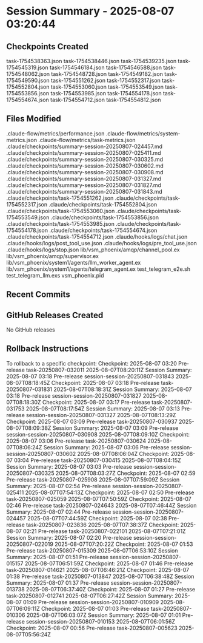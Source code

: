 # Session Summary - 2025-08-07 03:20:44

## Checkpoints Created
task-1754538363.json
task-1754538446.json
task-1754539235.json
task-1754545319.json
task-1754546184.json
task-1754546588.json
task-1754548062.json
task-1754548728.json
task-1754549182.json
task-1754549590.json
task-1754551262.json
task-1754552317.json
task-1754552804.json
task-1754553060.json
task-1754553549.json
task-1754553856.json
task-1754553985.json
task-1754554178.json
task-1754554674.json
task-1754554712.json
task-1754554812.json

## Files Modified
.claude-flow/metrics/performance.json
.claude-flow/metrics/system-metrics.json
.claude-flow/metrics/task-metrics.json
.claude/checkpoints/summary-session-20250807-024457.md
.claude/checkpoints/summary-session-20250807-025411.md
.claude/checkpoints/summary-session-20250807-030325.md
.claude/checkpoints/summary-session-20250807-030602.md
.claude/checkpoints/summary-session-20250807-030908.md
.claude/checkpoints/summary-session-20250807-031327.md
.claude/checkpoints/summary-session-20250807-031827.md
.claude/checkpoints/summary-session-20250807-031843.md
.claude/checkpoints/task-1754551262.json
.claude/checkpoints/task-1754552317.json
.claude/checkpoints/task-1754552804.json
.claude/checkpoints/task-1754553060.json
.claude/checkpoints/task-1754553549.json
.claude/checkpoints/task-1754553856.json
.claude/checkpoints/task-1754553985.json
.claude/checkpoints/task-1754554178.json
.claude/checkpoints/task-1754554674.json
.claude/checkpoints/task-1754554712.json
.claude/hooks/logs/chat.json
.claude/hooks/logs/post_tool_use.json
.claude/hooks/logs/pre_tool_use.json
.claude/hooks/logs/stop.json
lib/vsm_phoenix/amqp/channel_pool.ex
lib/vsm_phoenix/amqp/supervisor.ex
lib/vsm_phoenix/system1/agents/llm_worker_agent.ex
lib/vsm_phoenix/system1/agents/telegram_agent.ex
test_telegram_e2e.sh
test_telegram_llm.exs
vsm_phoenix.pid

## Recent Commits


## GitHub Releases Created
No GitHub releases

## Rollback Instructions
To rollback to a specific checkpoint:
Checkpoint: 2025-08-07 03:20	Pre-release	task-20250807-032011	2025-08-07T08:20:11Z
Session Summary: 2025-08-07 03:18	Pre-release	session-session-20250807-031843	2025-08-07T08:18:45Z
Checkpoint: 2025-08-07 03:18	Pre-release	task-20250807-031831	2025-08-07T08:18:31Z
Session Summary: 2025-08-07 03:18	Pre-release	session-session-20250807-031827	2025-08-07T08:18:30Z
Checkpoint: 2025-08-07 03:17	Pre-release	task-20250807-031753	2025-08-07T08:17:54Z
Session Summary: 2025-08-07 03:13	Pre-release	session-session-20250807-031327	2025-08-07T08:13:29Z
Checkpoint: 2025-08-07 03:09	Pre-release	task-20250807-030937	2025-08-07T08:09:38Z
Session Summary: 2025-08-07 03:09	Pre-release	session-session-20250807-030908	2025-08-07T08:09:10Z
Checkpoint: 2025-08-07 03:06	Pre-release	task-20250807-030624	2025-08-07T08:06:24Z
Session Summary: 2025-08-07 03:06	Pre-release	session-session-20250807-030602	2025-08-07T08:06:04Z
Checkpoint: 2025-08-07 03:04	Pre-release	task-20250807-030415	2025-08-07T08:04:15Z
Session Summary: 2025-08-07 03:03	Pre-release	session-session-20250807-030325	2025-08-07T08:03:27Z
Checkpoint: 2025-08-07 02:59	Pre-release	task-20250807-025908	2025-08-07T07:59:09Z
Session Summary: 2025-08-07 02:54	Pre-release	session-session-20250807-025411	2025-08-07T07:54:13Z
Checkpoint: 2025-08-07 02:50	Pre-release	task-20250807-025059	2025-08-07T07:50:59Z
Checkpoint: 2025-08-07 02:46	Pre-release	task-20250807-024643	2025-08-07T07:46:44Z
Session Summary: 2025-08-07 02:44	Pre-release	session-session-20250807-024457	2025-08-07T07:44:59Z
Checkpoint: 2025-08-07 02:38	Pre-release	task-20250807-023836	2025-08-07T07:38:37Z
Checkpoint: 2025-08-07 02:21	Pre-release	task-20250807-022101	2025-08-07T07:21:01Z
Session Summary: 2025-08-07 02:20	Pre-release	session-session-20250807-022019	2025-08-07T07:20:22Z
Checkpoint: 2025-08-07 01:53	Pre-release	task-20250807-015309	2025-08-07T06:53:10Z
Session Summary: 2025-08-07 01:51	Pre-release	session-session-20250807-015157	2025-08-07T06:51:59Z
Checkpoint: 2025-08-07 01:46	Pre-release	task-20250807-014621	2025-08-07T06:46:21Z
Checkpoint: 2025-08-07 01:38	Pre-release	task-20250807-013847	2025-08-07T06:38:48Z
Session Summary: 2025-08-07 01:37	Pre-release	session-session-20250807-013738	2025-08-07T06:37:40Z
Checkpoint: 2025-08-07 01:27	Pre-release	task-20250807-012741	2025-08-07T06:27:42Z
Session Summary: 2025-08-07 01:09	Pre-release	session-session-20250807-010909	2025-08-07T06:09:11Z
Checkpoint: 2025-08-07 01:03	Pre-release	task-20250807-010306	2025-08-07T06:03:07Z
Session Summary: 2025-08-07 01:01	Pre-release	session-session-20250807-010153	2025-08-07T06:01:56Z
Checkpoint: 2025-08-07 00:56	Pre-release	task-20250807-005623	2025-08-07T05:56:24Z
